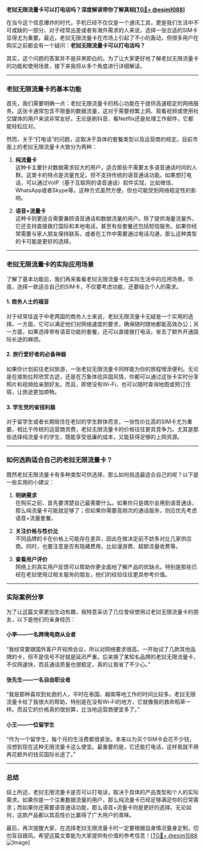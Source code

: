 **老挝无限流量卡可以打电话吗？深度解读带你了解真相[[TG💪+ @esim1088](https://t.me/s/esim1088)]**

在当今这个信息爆炸的时代，手机已经不仅仅是一个通讯工具，更是我们生活中不可或缺的一部分。对于经常出差或者有海外需求的人来说，选择一张合适的SIM卡显得尤为重要。最近，老挝无限流量卡在市场上引起了不小的轰动，但很多用户在购买之前都会有一个疑问：**老挝无限流量卡可以打电话吗？**

其实，这个问题的答案并不是非黑即白的。为了让大家更好地了解老挝无限流量卡的功能和使用场景，接下来我将从多个角度进行详细解读。

---

### 老挝无限流量卡的基本功能

首先，我们需要明确一点：老挝无限流量卡的核心功能在于提供高速稳定的网络服务。这张卡通常包含不限量的数据流量，这对于需要频繁上网、观看视频或使用社交媒体的用户来说非常友好。无论是刷抖音、看Netflix还是处理工作邮件，它都能轻松应对。

然而，关于“打电话”的问题，这取决于具体的套餐类型以及运营商的规定。目前市面上的老挝无限流量卡大致分为两种：

1. **纯流量卡**  
   这种卡主要针对数据需求较大的用户，适合那些不需要太多语音通话时间的人群。这类卡的特点是流量充足，但不支持传统的语音通话功能。如果想打电话，可以通过VoIP（基于互联网的语音通话）软件实现，比如微信、WhatsApp或者Skype等。这种方式虽然方便，但也可能受到网络稳定性的影响。

2. **语音+流量卡**  
   这种卡则更适合需要兼顾语音通话和数据流量的用户。除了提供海量流量外，它还支持直接拨打国际和本地电话，甚至有些套餐还包括短信服务。如果你经常需要与家人朋友保持联系，或者在工作中需要通过电话沟通，那么这种类型的卡可能是更好的选择。

---

### 老挝无限流量卡的实际应用场景

了解了基本功能后，我们再来看看老挝无限流量卡在实际生活中的应用场景。毕竟，选择一款适合自己的SIM卡，不仅要考虑功能，还要结合个人的需求。

#### 1. 商务人士的福音
对于经常往返于中老两国的商务人士来说，老挝无限流量卡无疑是一个实用的选择。一方面，它可以满足他们对网络速度的要求，确保随时随地都能高效办公；另一方面，如果选择带有语音功能的套餐，还可以直接拨打电话，省去了额外开通国际长途的麻烦。

#### 2. 旅行爱好者的必备神器
如果你计划前往老挝旅游，一张老挝无限流量卡同样能为你的旅程增添便利。无论是在琅勃拉邦欣赏古迹，还是在万象体验异国风情，你都可以通过这张卡实时分享照片和视频给亲朋好友。而且，即使没有Wi-Fi，也可以随时查询地图或预订住宿，让旅途更加顺畅。

#### 3. 学生党的省钱利器
对于留学生或者长期居住在老挝的学生群体而言，一张性价比高的SIM卡尤为重要。相比于传统的运营商资费，老挝无限流量卡的价格往往更具竞争力。尤其是那些选择纯流量卡的学生，既能享受低廉的成本，又能获得足够的上网资源。

---

### 如何选购适合自己的老挝无限流量卡？

既然老挝无限流量卡有多种类型可供选择，那么如何挑选最适合自己的呢？以下是一些实用的小建议：

1. **明确需求**  
   在购买之前，首先要清楚自己最需要什么。如果你只是偶尔会用到语音通话，那么纯流量卡可能就足够了；但如果你需要高频次的通话服务，则应优先考虑语音+流量套餐。

2. **关注价格与性价比**  
   不同品牌的卡在价格上可能存在差异，因此在做决定前不妨多对比几家供应商。同时，也要注意是否有隐藏费用，比如漫游费、超额流量收费等。

3. **查看用户评价**  
   网络上的真实用户反馈可以帮助你更全面地了解产品的优缺点。特别是那些已经在老挝使用过相关服务的朋友，他们的经验往往更具参考价值。

---

### 实际案例分享

为了让这篇文章更加生动有趣，我特意采访了几位曾经使用过老挝无限流量卡的朋友，以下是他们的亲身经历：

#### 小李——一名跨境电商从业者
“我经常要跟国外客户开视频会议，所以对网络要求很高。一开始试了几款其他品牌的卡，但不是信号不好就是延迟严重。后来换了某知名品牌的老挝无限流量卡，不仅网速快，而且通话质量也很稳定，真的让我省了不少心。”

#### 张先生——一名自由职业者
“我是那种喜欢到处跑的人，平时在泰国、越南等地工作的时间比较多。老挝无限流量卡给了我很大的帮助，特别是在没有Wi-Fi的地方，它就像我的救命稻草一样。而且它的价格真的很划算，比当地运营商便宜多了。”

#### 小王——一位留学生
“作为一个留学生，每个月的生活费都很紧张。本来以为买个SIM卡会花不少钱，没想到现在这种无限流量卡这么便宜。最重要的是，它还能打电话，这样我就不用再花额外的钱买国际长途了。”

---

### 总结

综上所述，老挝无限流量卡是否可以打电话，取决于具体的产品类型和个人的实际需求。如果你是一个注重数据流量的用户，那么纯流量卡已经足够满足你的日常需求；而如果你还需要语音通话功能，那么语音+流量卡则是更好的选择。无论如何，这款产品都以其高性价比赢得了广大用户的青睐。

最后，再次提醒大家，在选择老挝无限流量卡时一定要根据自身情况量身定制，切勿盲目跟风。希望这篇文章能为大家提供有价值的参考信息！[[TG💪+ @esim1088](https://t.me/s/esim1088) ![Image](https://i.postimg.cc/4NQfJmqS/Snipaste-2025-05-13-00-14-12.png)]